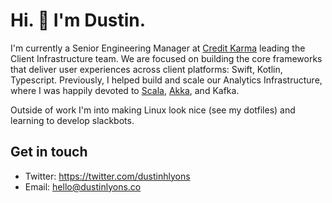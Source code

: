 # Hi. 👋 I'm Dustin. 

I'm currently a Senior Engineering Manager at [Credit Karma](https://www.creditkarma.com) leading the Client Infrastructure team. We are focused on building the core frameworks that deliver user experiences across client platforms: Swift, Kotlin, Typescript. Previously, I helped build and scale our Analytics Infrastructure, where I was happily devoted to [Scala](https://www.youtube.com/watch?v=W7YQDnweQIc), [Akka](https://www.youtube.com/watch?v=wbTyy7vWQXo), and Kafka. 

Outside of work I'm into making Linux look nice (see my dotfiles) and learning to develop slackbots.

## Get in touch
- Twitter: https://twitter.com/dustinhlyons
- Email: hello@dustinlyons.co
